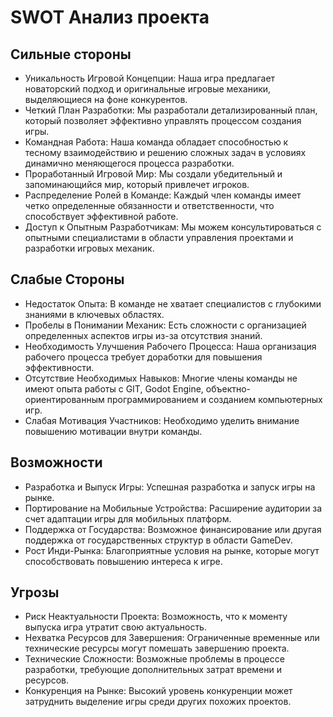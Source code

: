 # SWOT Анализ проекта

## Сильные стороны

* Уникальность Игровой Концепции: Наша игра предлагает новаторский подход и оригинальные игровые механики, выделяющиеся на фоне конкурентов.
* Четкий План Разработки: Мы разработали детализированный план, который позволяет эффективно управлять процессом создания игры.
* Командная Работа: Наша команда обладает способностью к тесному взаимодействию и решению сложных задач в условиях динамично меняющегося процесса разработки.
* Проработанный Игровой Мир: Мы создали убедительный и запоминающийся мир, который привлечет игроков.
* Распределение Ролей в Команде: Каждый член команды имеет четко определенные обязанности и ответственности, что способствует эффективной работе.
* Доступ к Опытным Разработчикам: Мы можем консультироваться с опытными специалистами в области управления проектами и разработки игровых механик.


## Слабые Стороны

* Недостаток Опыта: В команде не хватает специалистов с глубокими знаниями в ключевых областях.
* Пробелы в Понимании Механик: Есть сложности с организацией определенных аспектов игры из-за отсутствия знаний.
* Необходимость Улучшения Рабочего Процесса: Наша организация рабочего процесса требует доработки для повышения эффективности.
* Отсутствие Необходимых Навыков: Многие члены команды не имеют опыта работы с GIT, Godot Engine, объектно-ориентированным программированием и созданием компьютерных игр.
* Слабая Мотивация Участников: Необходимо уделить внимание повышению мотивации внутри команды.


## Возможности

* Разработка и Выпуск Игры: Успешная разработка и запуск игры на рынке.
* Портирование на Мобильные Устройства: Расширение аудитории за счет адаптации игры для мобильных платформ.
* Поддержка от Государства: Возможное финансирование или другая поддержка от государственных структур в области GameDev.
* Рост Инди-Рынка: Благоприятные условия на рынке, которые могут способствовать повышению интереса к игре.


## Угрозы

* Риск Неактуальности Проекта: Возможность, что к моменту выпуска игра утратит свою актуальность.
* Нехватка Ресурсов для Завершения: Ограниченные временные или технические ресурсы могут помешать завершению проекта.
* Технические Сложности: Возможные проблемы в процессе разработки, требующие дополнительных затрат времени и ресурсов.
* Конкуренция на Рынке: Высокий уровень конкуренции может затруднить выделение игры среди других похожих проектов.

